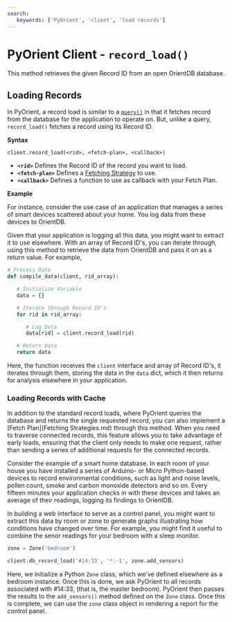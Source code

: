 ```yaml
---
search:
   keywords: ['PyOrient', 'client', 'load records']
---
```


# PyOrient Client - `record_load()`

This method retrieves the given Record ID from an open OrientDB database.


## Loading Records

In PyOrient, a record load is similar to a [`query()`](PyOrient-Client-Query.md) in that it fetches record from the database for the application to operate on.  But, unlike a query, `record_load()` fetches a record using its Record ID.

**Syntax**

```
client.record_load(<rid>, <fetch-plan>, <callback>)
```

- **`<rid>`** Defines the Record ID of the record you want to load.
- **`<fetch-plan>`** Defines a [Fetching Strategy](../java/Fetching-Strategies.md) to use.
- **`<callback>`** Defines a function to use as callback with your Fetch Plan.

**Example**

For instance, consider the use case of an application that manages a series of smart devices scattered about your home.  You log data from these devices to OrientDB.

Given that your application is logging all this data, you might want to extract it to use elsewhere.  With an array of Record ID's, you can iterate through, using this method to retrieve the data from OrientDB and pass it on as a return value.  For example,

```py
# Process Data
def compile_data(client, rid_array):

   # Initialize Variable
   data = {}

   # Iterate through Record ID's
   for rid in rid_array:

      # Log Data
      data[rid] = client.record_load(rid)

   # Return Data
   return data
```

Here, the function receives the `client` interface and array of Record ID's, it iterates through them, storing the data in the `data` dict, which it then returns for analysis elsewhere in your application.



### Loading Records with Cache

In addition to the standard record loads, where PyOrient queries the database and returns the single requested record, you can also implement a [Fetch Plan](Fetching Strategies.md) through this method.  When you need to traverse connected records, this feature allows you to take advantage of early loads, ensuring that the client only needs to make one request, rather than sending a series of additional requests for the connected records.

Consider the example of a smart home database.  In each room of your house you have installed a series of Arduino- or Micro Python-based devices to record environmental conditions, such as light and noise levels, pollen count, smoke and carbon monoxide detectors and so on.  Every fifteen minutes your application checks in with these devices and takes an average of their readings, logging its findings to OrientDB.

In building a web interface to serve as a control panel, you might want to extract this data by room or zone to generate graphs illustrating how conditions have changed over time.  For example, you might find it useful to combine the senor readings for your bedroom with a sleep monitor.

```py
zone = Zone('bedroom')

client.db_record_load('#14:33', '*:-1', zone.add_sensors)
```

Here, we initialize a Python `Zone` class, which we've defined elsewhere as a bedroom instance.  Once this is done, we ask PyOrient to all records associated with #14:33, (that is, the master bedroom).  PyOrient then passes the results to the `add_sensors()` method defined on the `Zone` class.  Once this is complete, we can use the `zone` class object in rendering a report for the control panel.
